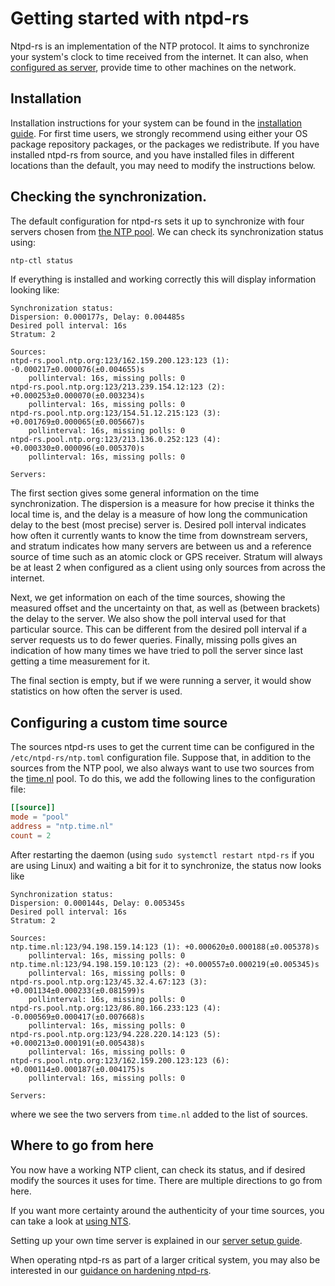# Getting started with ntpd-rs

Ntpd-rs is an implementation of the NTP protocol. It aims to synchronize your system's clock to time received from the internet. It can also, when [configured as server](server-setup.md), provide time to other machines on the network.

## Installation

Installation instructions for your system can be found in the [installation guide](installation.md). For first time users, we strongly recommend using either your OS package repository packages, or the packages we redistribute. If you have installed ntpd-rs from source, and you have installed files in different locations than the default, you may need to modify the instructions below.

## Checking the synchronization.

The default configuration for ntpd-rs  sets it up to synchronize with four servers chosen from [the NTP pool](https://www.ntppool.org). We can check its synchronization status using:
```sh
ntp-ctl status
```

If everything is installed and working correctly this will display information looking like:
```
Synchronization status:
Dispersion: 0.000177s, Delay: 0.004485s
Desired poll interval: 16s
Stratum: 2

Sources:
ntpd-rs.pool.ntp.org:123/162.159.200.123:123 (1): -0.000217±0.000076(±0.004655)s
    pollinterval: 16s, missing polls: 0
ntpd-rs.pool.ntp.org:123/213.239.154.12:123 (2): +0.000253±0.000070(±0.003234)s
    pollinterval: 16s, missing polls: 0
ntpd-rs.pool.ntp.org:123/154.51.12.215:123 (3): +0.001769±0.000065(±0.005667)s
    pollinterval: 16s, missing polls: 0
ntpd-rs.pool.ntp.org:123/213.136.0.252:123 (4): +0.000330±0.000096(±0.005370)s
    pollinterval: 16s, missing polls: 0

Servers:

```

The first section gives some general information on the time synchronization. The dispersion is a measure for how precise it thinks the local time is, and the delay is a measure of how long the communication delay to the best (most precise) server is. Desired poll interval indicates how often it currently wants to know the time from downstream servers, and stratum indicates how many servers are between us and a reference source of time such as an atomic clock or GPS receiver. Stratum will always be at least 2 when configured as a client using only sources from across the internet.

Next, we get information on each of the time sources, showing the measured offset and the uncertainty on that, as well as (between brackets) the delay to the server. We also show the poll interval used for that particular source. This can be different from the desired poll interval if a server requests us to do fewer queries. Finally, missing polls gives an indication of how many times we have tried to poll the server since last getting a time measurement for it.

The final section is empty, but if we were running a server, it would show statistics on how often the server is used.

## Configuring a custom time source

The sources ntpd-rs uses to get the current time can be configured in the `/etc/ntpd-rs/ntp.toml` configuration file. Suppose that, in addition to the sources from the NTP pool, we also always want to use two sources from the [time.nl](https://time.nl) pool. To do this, we add the following lines to the configuration file:
```toml
[[source]]
mode = "pool"
address = "ntp.time.nl"
count = 2
```

After restarting the daemon (using `sudo systemctl restart ntpd-rs` if you are using Linux) and waiting a bit for it to synchronize, the status now looks like
```
Synchronization status:
Dispersion: 0.000144s, Delay: 0.005345s
Desired poll interval: 16s
Stratum: 2

Sources:
ntp.time.nl:123/94.198.159.14:123 (1): +0.000620±0.000188(±0.005378)s
    pollinterval: 16s, missing polls: 0
ntp.time.nl:123/94.198.159.10:123 (2): +0.000557±0.000219(±0.005345)s
    pollinterval: 16s, missing polls: 0
ntpd-rs.pool.ntp.org:123/45.32.4.67:123 (3): +0.001134±0.000233(±0.081599)s
    pollinterval: 16s, missing polls: 0
ntpd-rs.pool.ntp.org:123/86.80.166.233:123 (4): -0.000569±0.000417(±0.007668)s
    pollinterval: 16s, missing polls: 0
ntpd-rs.pool.ntp.org:123/94.228.220.14:123 (5): +0.000213±0.000191(±0.005438)s
    pollinterval: 16s, missing polls: 0
ntpd-rs.pool.ntp.org:123/162.159.200.123:123 (6): +0.000114±0.000187(±0.004175)s
    pollinterval: 16s, missing polls: 0

Servers:

```
where we see the two servers from `time.nl` added to the list of sources.

## Where to go from here

You now have a working NTP client, can check its status, and if desired modify
the sources it uses for time. There are multiple directions to go from here.

If you want more certainty around the authenticity of your time sources, you
can take a look at [using NTS](TODO).

Setting up your own time server is explained in our [server setup guide](server-setup.md).

When operating ntpd-rs as part of a larger critical system, you may also be
interested in our [guidance on hardening ntpd-rs](security-guidance.md).
